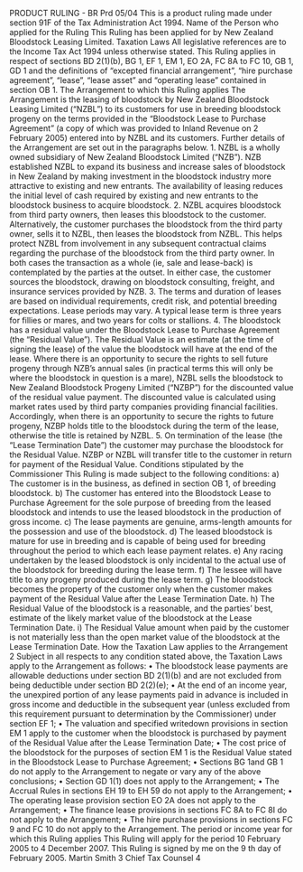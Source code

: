 PRODUCT RULING - BR Prd 05/04 This is a product ruling made under section 91F of the Tax Administration Act 1994. Name of the Person who applied for the Ruling This Ruling has been applied for by New Zealand Bloodstock Leasing Limited. Taxation Laws All legislative references are to the Income Tax Act 1994 unless otherwise stated. This Ruling applies in respect of sections BD 2(1)(b), BG 1, EF 1, EM 1, EO 2A, FC 8A to FC 10, GB 1, GD 1 and the definitions of “excepted financial arrangement”, “hire purchase agreement”, “lease”, “lease asset” and “operating lease” contained in section OB 1. The Arrangement to which this Ruling applies The Arrangement is the leasing of bloodstock by New Zealand Bloodstock Leasing Limited (“NZBL”) to its customers for use in breeding bloodstock progeny on the terms provided in the “Bloodstock Lease to Purchase Agreement” (a copy of which was provided to Inland Revenue on 2 February 2005) entered into by NZBL and its customers. Further details of the Arrangement are set out in the paragraphs below. 1. NZBL is a wholly owned subsidiary of New Zealand Bloodstock Limited (“NZB”). NZB established NZBL to expand its business and increase sales of bloodstock in New Zealand by making investment in the bloodstock industry more attractive to existing and new entrants. The availability of leasing reduces the initial level of cash required by existing and new entrants to the bloodstock business to acquire bloodstock. 2. NZBL acquires bloodstock from third party owners, then leases this bloodstock to the customer. Alternatively, the customer purchases the bloodstock from the third party owner, sells it to NZBL, then leases the bloodstock from NZBL. This helps protect NZBL from involvement in any subsequent contractual claims regarding the purchase of the bloodstock from the third party owner. In both cases the transaction as a whole (ie, sale and lease-back) is contemplated by the parties at the outset. In either case, the customer sources the bloodstock, drawing on bloodstock consulting, freight, and insurance services provided by NZB. 3. The terms and duration of leases are based on individual requirements, credit risk, and potential breeding expectations. Lease periods may vary. A typical lease term is three years for fillies or mares, and two years for colts or stallions. 4. The bloodstock has a residual value under the Bloodstock Lease to Purchase Agreement (the “Residual Value”). The Residual Value is an estimate (at the time of signing the lease) of the value the bloodstock will have at the end of the lease. Where there is an opportunity to secure the rights to sell future progeny through NZB’s annual sales (in practical terms this will only be where the bloodstock in question is a mare), NZBL sells the bloodstock to New Zealand Bloodstock Progeny Limited (“NZBP”) for the discounted value of the residual value payment. The discounted value is calculated using market rates used by third party companies providing financial facilities. Accordingly, when there is an opportunity to secure the rights to future progeny, NZBP holds title to the bloodstock during the term of the lease, otherwise the title is retained by NZBL. 5. On termination of the lease (the “Lease Termination Date”) the customer may purchase the bloodstock for the Residual Value. NZBP or NZBL will transfer title to the customer in return for payment of the Residual Value. Conditions stipulated by the Commissioner This Ruling is made subject to the following conditions: a) The customer is in the business, as defined in section OB 1, of breeding bloodstock. b) The customer has entered into the Bloodstock Lease to Purchase Agreement for the sole purpose of breeding from the leased bloodstock and intends to use the leased bloodstock in the production of gross income. c) The lease payments are genuine, arms-length amounts for the possession and use of the bloodstock. d) The leased bloodstock is mature for use in breeding and is capable of being used for breeding throughout the period to which each lease payment relates. e) Any racing undertaken by the leased bloodstock is only incidental to the actual use of the bloodstock for breeding during the lease term. f) The lessee will have title to any progeny produced during the lease term. g) The bloodstock becomes the property of the customer only when the customer makes payment of the Residual Value after the Lease Termination Date. h) The Residual Value of the bloodstock is a reasonable, and the parties’ best, estimate of the likely market value of the bloodstock at the Lease Termination Date. i) The Residual Value amount when paid by the customer is not materially less than the open market value of the bloodstock at the Lease Termination Date. How the Taxation Law applies to the Arrangement 2 Subject in all respects to any condition stated above, the Taxation Laws apply to the Arrangement as follows: • The bloodstock lease payments are allowable deductions under section BD 2(1)(b) and are not excluded from being deductible under section BD 2(2)(e); • At the end of an income year, the unexpired portion of any lease payments paid in advance is included in gross income and deductible in the subsequent year (unless excluded from this requirement pursuant to determination by the Commissioner) under section EF 1; • The valuation and specified writedown provisions in section EM 1 apply to the customer when the bloodstock is purchased by payment of the Residual Value after the Lease Termination Date; • The cost price of the bloodstock for the purposes of section EM 1 is the Residual Value stated in the Bloodstock Lease to Purchase Agreement; • Sections BG 1and GB 1 do not apply to the Arrangement to negate or vary any of the above conclusions; • Section GD 1(1) does not apply to the Arrangement; • The Accrual Rules in sections EH 19 to EH 59 do not apply to the Arrangement; • The operating lease provision section EO 2A does not apply to the Arrangement; • The finance lease provisions in sections FC 8A to FC 8I do not apply to the Arrangement; • The hire purchase provisions in sections FC 9 and FC 10 do not apply to the Arrangement. The period or income year for which this Ruling applies This Ruling will apply for the period 10 February 2005 to 4 December 2007. This Ruling is signed by me on the 9 th day of February 2005. Martin Smith 3 Chief Tax Counsel 4